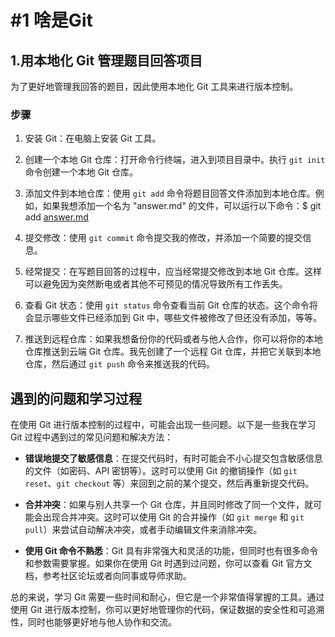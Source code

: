 # #1 啥是Git    

## 1.用本地化 Git 管理题目回答项目

为了更好地管理我回答的题目，因此使用本地化 Git 工具来进行版本控制。

### 步骤

1. 安装 Git：在电脑上安装 Git 工具。

2. 创建一个本地 Git 仓库：打开命令行终端，进入到项目目录中。执行 `git init` 命令创建一个本地 Git 仓库。

3. 添加文件到本地仓库：使用 `git add` 命令将题目回答文件添加到本地仓库。例如，如果我想添加一个名为 "answer.md" 的文件，可以运行以下命令：$ git add [answer.md](http://answer.md/)

4. 提交修改：使用 `git commit` 命令提交我的修改，并添加一个简要的提交信息。

5. 经常提交：在写题目回答的过程中，应当经常提交修改到本地 Git 仓库。这样可以避免因为突然断电或者其他不可预见的情况导致所有工作丢失。

6. 查看 Git 状态：使用 `git status` 命令查看当前 Git 仓库的状态。这个命令将会显示哪些文件已经添加到 Git 中，哪些文件被修改了但还没有添加，等等。

7. 推送到远程仓库：如果我想备份你的代码或者与他人合作，你可以将你的本地仓库推送到云端 Git 仓库。我先创建了一个远程 Git 仓库，并把它关联到本地仓库，然后通过 `git push` 命令来推送我的代码。

## 遇到的问题和学习过程

在使用 Git 进行版本控制的过程中，可能会出现一些问题。以下是一些我在学习 Git 过程中遇到过的常见问题和解决方法：

- **错误地提交了敏感信息**：在提交代码时，有时可能会不小心提交包含敏感信息的文件（如密码、API 密钥等）。这时可以使用 Git 的撤销操作（如 `git reset`、`git checkout` 等）来回到之前的某个提交，然后再重新提交代码。

- **合并冲突**：如果与别人共享一个 Git 仓库，并且同时修改了同一个文件，就可能会出现合并冲突。这时可以使用 Git 的合并操作（如 `git merge` 和 `git pull`）来尝试自动解决冲突，或者手动编辑文件来消除冲突。

- **使用 Git 命令不熟悉**：Git 具有非常强大和灵活的功能，但同时也有很多命令和参数需要掌握。如果你在使用 Git 时遇到过问题，你可以查看 Git 官方文档，参考社区论坛或者向同事或导师求助。

总的来说，学习 Git 需要一些时间和耐心，但它是一个非常值得掌握的工具。通过使用 Git 进行版本控制，你可以更好地管理你的代码，保证数据的安全性和可追溯性，同时也能够更好地与他人协作和交流。